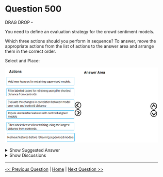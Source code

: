 # Question 500

DRAG DROP -

You need to define an evaluation strategy for the crowd sentiment models.

Which three actions should you perform in sequence? To answer, move the appropriate actions from the list of actions to the answer area and arrange them in the correct order.

Select and Place:

![Question Image](../images/q500_q_0032700001.png)

<details>
  <summary>Show Suggested Answer</summary>

<img src="../images/q500_ans_0_0032700002.png" alt="Answer Image"><br>

<p>Scenario:</p>
<p>Experiments for local crowd sentiment models must combine local penalty detection data.</p>
<p>Crowd sentiment models must identify known sounds such as cheers and known catch phrases. Individual crowd sentiment models will detect similar sounds.</p>
<p>Note: Evaluate the changed in correlation between model error rate and centroid distance</p>
<p>In machine learning, a nearest centroid classifier or nearest prototype classifier is a classification model that assigns to observations the label of the class of training samples whose mean (centroid) is closest to the observation.</p>
<p>Reference:</p>
<p>https://en.wikipedia.org/wiki/Nearest_centroid_classifier</p>
<p>https://docs.microsoft.com/en-us/azure/machine-learning/studio-module-reference/sweep-clustering</p>

</details>

<details>
  <summary>Show Discussions</summary>

<blockquote><p><strong>mrkalman</strong> <code>(Mon 08 Mar 2021 16:17)</code> - <em>Upvotes: 31</em></p><p>does this question and answer make sense? i dont have any idea at all.  could any one kindly give explain</p></blockquote>
<blockquote><p><strong>kalel249</strong> <code>(Wed 28 Apr 2021 15:05)</code> - <em>Upvotes: 15</em></p><p>The best I could gather was that: they would like to do crowd segmentation which would help them target certain people for their ad campaigns, using clustering based on videos and audios of the people in the crowd. The question wants us to create an evaluation strategy for the models they created. In the problem description, they said they noticed 47 features were not performing rightly and they would engineer 10 independent features from them before retraining our model. This gives us the first answer &quot;Add new features for retraining...&quot;.</p></blockquote>
<blockquote><p><strong>haby</strong> <code>(Thu 20 Jun 2024 17:30)</code> - <em>Upvotes: 1</em></p><p>A - This will be the first one. I think this is part of Cluster-then-classification model. Based on my exp, I will use cluster result as a new feature for later classification model, that&#x27;s reason we say &quot;Add new features for retraining supervised models&quot;.
E makes sense to me as well, but have no idea for C</p></blockquote>
<blockquote><p><strong>haby</strong> <code>(Thu 20 Jun 2024 17:36)</code> - <em>Upvotes: 1</em></p><p>It looks like C is kind of Error check. For example, when using KMeans, we need to plot SSE vs. k to determine which k value is better. In this case, this is a classification, but doing similar things. It switches from SSE vs. K to &quot;Shortest Dis. from Centroid&quot; vs. &quot;Model Error Rate&quot;.</p></blockquote>
<blockquote><p><strong>phdykd</strong> <code>(Fri 09 Feb 2024 18:56)</code> - <em>Upvotes: 1</em></p><p>A,C,B could be</p></blockquote>
<blockquote><p><strong>phdykd</strong> <code>(Wed 31 Jan 2024 18:10)</code> - <em>Upvotes: 1</em></p><p>- Filter labeled cases for retraining using the shortest distance from centroids: Start by identifying the labeled cases that are closest to the centroids of their respective clusters. These would typically be the most representative samples of their classes and would form a solid base for initial model training.
C- Evaluate the changes in correlation between model error rate and centroid distance: After retraining the model with the selected cases, evaluate how the model&#x27;s error rate correlates with the distance of samples from the centroids. This will provide insights into how well the model is performing and whether samples farther from the centroids are more likely to be misclassified.
E- Filter labeled cases for retraining using the longest distance from centroids: Based on the evaluation in step 2, it may be observed that samples farther from the centroids are not being accurately classified. To improve the model&#x27;s performance on these cases, they should be included in the training set for retraining.</p></blockquote>
<blockquote><p><strong>phdykd</strong> <code>(Fri 25 Aug 2023 06:18)</code> - <em>Upvotes: 3</em></p><p>The three actions that should be performed in sequence to define an evaluation strategy for the crowd sentiment models are:

C) Evaluate the changes in correlation between model error rate and centroid distance: This step involves evaluating the correlation between the model&#x27;s error rate and the distance from the centroid. It helps in identifying if the model is overfitting or underfitting the data.

B) Filter labeled cases for retraining using the shortest distance from centroids: This step involves filtering the labeled cases for retraining based on the shortest distance from the centroids. This helps in selecting the cases that are closer to the centroids and are more representative of the cluster.

A) Add new features for retraining supervised models: This step involves adding new features for retraining supervised models. The new features can help improve the performance of the models and capture important information from the data.
Therefore, the correct order of actions is C, B, A.</p></blockquote>

<blockquote><p><strong>snegnik</strong> <code>(Mon 04 Dec 2023 20:08)</code> - <em>Upvotes: 1</em></p><p>ChatGPT3.5?</p></blockquote>
<blockquote><p><strong>PremPatrick</strong> <code>(Wed 17 May 2023 07:33)</code> - <em>Upvotes: 6</em></p><p>Did this appear in any of the previous exams?</p></blockquote>
<blockquote><p><strong>michaelmorar</strong> <code>(Tue 22 Aug 2023 21:37)</code> - <em>Upvotes: 3</em></p><p>Writing on Friday, will let you know.</p></blockquote>
<blockquote><p><strong>snegnik</strong> <code>(Mon 04 Dec 2023 20:06)</code> - <em>Upvotes: 1</em></p><p>What&#x27;s the news?</p></blockquote>
<blockquote><p><strong>ning</strong> <code>(Sat 17 Dec 2022 12:21)</code> - <em>Upvotes: 2</em></p><p>I cannot really follow this case study overall ...
After compare with all options, I think the answer is logically sound ...
No other comments ...</p></blockquote>
<blockquote><p><strong>jed_elhak</strong> <code>(Sat 19 Mar 2022 02:13)</code> - <em>Upvotes: 2</em></p><p>the question is complicated but i say that&#x27;s a comparisation between existing sound and new sound so the first thing 1) add new features , seconde 2)use correlation to now how much new and old feure are correlated 3)evaluate</p></blockquote>
<blockquote><p><strong>jed_elhak</strong> <code>(Sat 19 Mar 2022 02:18)</code> - <em>Upvotes: 1</em></p><p>sorry i mean  3)filter based on short distance</p></blockquote>
<blockquote><p><strong>prashantjoge</strong> <code>(Sun 28 Nov 2021 17:45)</code> - <em>Upvotes: 6</em></p><p>I couldn&#x27;t make head or tails of this question.  Clueless....</p></blockquote>
<blockquote><p><strong>HoustonHo</strong> <code>(Tue 20 Apr 2021 06:33)</code> - <em>Upvotes: 4</em></p><p>no idea about this.</p></blockquote>

</details>

---

[<< Previous Question](question_499.md) | [Home](/index.md) | [Next Question >>](question_501.md)
